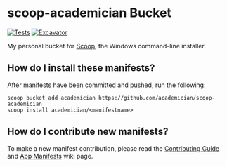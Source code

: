 # scoop-academician Bucket

[![Tests](https://github.com/academician/scoop-academician/actions/workflows/ci.yml/badge.svg)](https://github.com/academician/scoop-academician/actions/workflows/ci.yml) [![Excavator](https://github.com/academician/scoop-academician/actions/workflows/excavator.yml/badge.svg)](https://github.com/academician/scoop-academician/actions/workflows/excavator.yml)

My personal bucket for [Scoop](https://scoop.sh), the Windows command-line installer.

## How do I install these manifests?

After manifests have been committed and pushed, run the following:

```pwsh
scoop bucket add academician https://github.com/academician/scoop-academician
scoop install academician/<manifestname>
```

## How do I contribute new manifests?

To make a new manifest contribution, please read the [Contributing
Guide](https://github.com/ScoopInstaller/.github/blob/main/.github/CONTRIBUTING.md)
and [App Manifests](https://github.com/ScoopInstaller/Scoop/wiki/App-Manifests)
wiki page.
